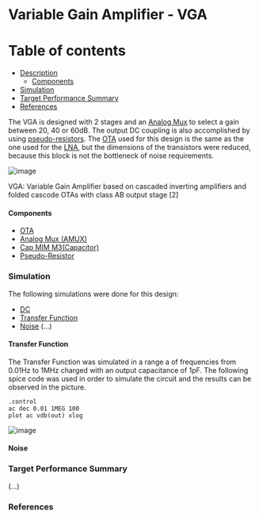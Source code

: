 # Variable Gain Amplifier - VGA

Table of contents
==============================
<!--ts-->
  * [Description](#Description)
    * [Components](#Components)
  * [Simulation](#Simulation)
  * [Target Performance Summary](#Target-Performance-Summary)  
  * [References](#References)
<!--te-->

The VGA is designed with 2 stages and an [Analog Mux]() to select a gain between 20, 40 or 60dB. The output DC coupling is also accomplished by using [pseudo-resistors](). The [OTA]() used for this design is the same as the one used for the [LNA](https://github.com/lhrodovalho/AFEBioPICO/blob/testiferreirajv-patch-1/xschem/LNA/LNA.md), but the dimensions of the transistors were reduced, because this block is not the bottleneck of noise requirements. 

![image](https://user-images.githubusercontent.com/5855935/131169220-8777ed4b-ae8a-4a2d-abdf-f7bed77cc1e4.png)

VGA: Variable Gain Amplifier based on cascaded inverting amplifiers and folded cascode OTAs with class AB output stage [2]   

#### Components
- [OTA]() 
- [Analog Mux (AMUX)](AMUX)
- [Cap MIM M3(Capacitor)]()
- [Pseudo-Resistor]()

### Simulation

The following simulations were done for this design:
- [DC](#DC)
- [Transfer Function](#Transfer-Function)
- [Noise](#Noise)
(...)

#### Transfer Function

The Transfer Function was simulated in a range a of frequencies from 0.01Hz to 1MHz charged with an output capacitance of 1pF. The following spice code was used in order to simulate the circuit and the results can be observed in the picture.

```
.control
ac dec 0.01 1MEG 100
plot ac vdb(out) xlog
```
![image](https://user-images.githubusercontent.com/5855935/131368608-98b8b7ee-fda5-42a7-baaa-51f0b9bbae24.png)


#### Noise

### Target Performance Summary

(...)

### References

